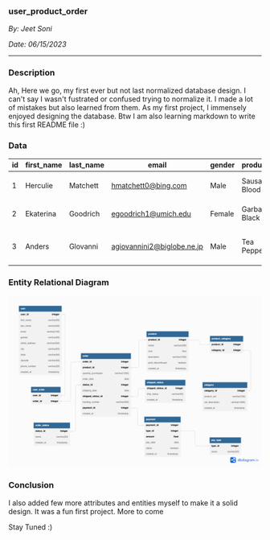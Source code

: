 ### user_product_order
*By: Jeet Soni*

*Date: 06/15/2023*
_______
### **Description**
Ah, Here we go, my first ever but not last normalized database design. I can't say I wasn't fustrated or confused trying to normalize it. I made a lot of mistakes but also learned from them. As my first project, I immensely enjoyed designing the database. Btw I am also learning markdown to write this first README file :)
### **Data**
| id | first_name | last_name | email | gender | product_name | cost | description   | discontinued  | order_date | ship_date | shipped_status | quantity |product_catagory | catagory_description | 
|---|---|---|---|---|---|---|---|---|---|---|---|---|---|---|
| 1 | Herculie | Matchett  | hmatchett0@bing.com  | Male  |Sausage - Blood Pudding   | $4.02  | Locally Sourced sausage  | False  | 12/2/22  | 12/21/22  | delivered  | 15  | Dairy  | Fashion and clothing  |
| 2 | Ekaterina  | Goodrich  | egoodrich1@umich.edu  | Female  | Garbag Bags - Black  | $4.78  | Locally Sourced bags  |  True | 11/25/22 | 12/27/22  | on-hold  | 47  | kitchen  | plastic and clothing |
| 3 | Anders  | Glovanni  | agiovannini2@biglobe.ne.jp  |  Male | Tea Peppermint  |  $3.55 | Fresh beans of peppermint tea  | False  | 12/1/22  | 12/29/22  | delivered  | 10  | Kitchen  | Something made in kitchen |

### **Entity Relational Diagram**

!["realtional diagram](ERdiagram.png)

### **Conclusion**

I also added few more attributes and entities myself to make it a solid design. It was a fun first project. More to come 

Stay Tuned :)


